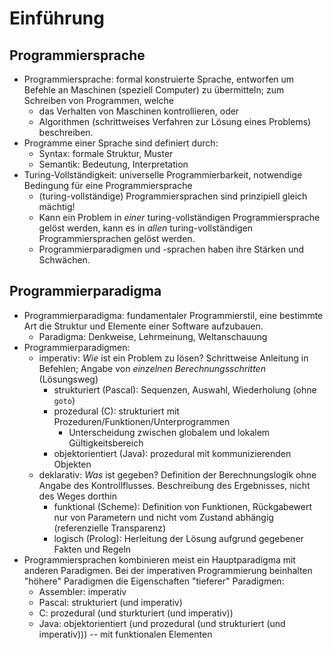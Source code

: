 # Einführung

## Programmiersprache

- Programmiersprache: formal konstruierte Sprache, entworfen um Befehle an
  Maschinen (speziell Computer) zu übermitteln; zum Schreiben von Programmen,
  welche
    - das Verhalten von Maschinen kontrollieren, oder
    - Algorithmen (schrittweises Verfahren zur Lösung eines Problems)
      beschreiben.
- Programme einer Sprache sind definiert durch:
    - Syntax: formale Struktur, Muster
    - Semantik: Bedeutung, Interpretation
- Turing-Vollständigkeit: universelle Programmierbarkeit, notwendige Bedingung
  für eine Programmiersprache
    - (turing-vollständige) Programmiersprachen sind prinzipiell gleich
      mächtig!
    - Kann ein Problem in _einer_ turing-vollständigen Programmiersprache
      gelöst werden, kann es in _allen_ turing-vollständigen
      Programmiersprachen gelöst werden.
    - Programmierparadigmen und -sprachen haben ihre Stärken und Schwächen.

## Programmierparadigma

- Programmierparadigma: fundamentaler Programmierstil, eine bestimmte Art die
  Struktur und Elemente einer Software aufzubauen.
    - Paradigma: Denkweise, Lehrmeinung, Weltanschauung
- Programmierparadigmen:
    - imperativ: _Wie_ ist ein Problem zu lösen? Schrittweise Anleitung in
      Befehlen; Angabe von _einzelnen Berechnungsschritten_ (Lösungsweg)
        - strukturiert (Pascal): Sequenzen, Auswahl, Wiederholung (ohne `goto`)
        - prozedural (C): strukturiert mit Prozeduren/Funktionen/Unterprogrammen
            - Unterscheidung zwischen globalem und lokalem Gültigkeitsbereich
        - objektorientiert (Java): prozedural mit kommunizierenden Objekten
    - deklarativ: _Was_ ist gegeben? Definition der Berechnungslogik ohne
      Angabe des Kontrollflusses. Beschreibung des Ergebnisses, nicht des Weges
      dorthin
        - funktional (Scheme): Definition von Funktionen, Rückgabewert nur von
          Parametern und nicht vom Zustand abhängig (referenzielle Transparenz)
        - logisch (Prolog): Herleitung der Lösung aufgrund gegebener Fakten und
          Regeln
- Programmiersprachen kombinieren meist ein Hauptparadigma mit anderen
  Paradigmen. Bei der imperativen Programmierung beinhalten "höhere" Paradigmen
  die Eigenschaften "tieferer" Paradigmen:
    - Assembler: imperativ
    - Pascal: strukturiert (und imperativ)
    - C: prozedural (und sturkturiert (und imperativ))
    - Java: objektorientiert (und prozedural (und strukturiert (und
      imperativ))) -- mit funktionalen Elementen

